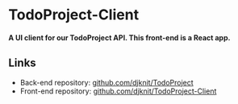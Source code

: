# TodoProject-Client
#### A UI client for our TodoProject API. This front-end is a React app.


## Links
* Back-end repository: [github.com/djknit/TodoProject](https://github.com/djknit/TodoProject)
* Front-end repository: [github.com/djknit/TodoProject-Client](https://github.com/djknit/TodoProject-Client)
